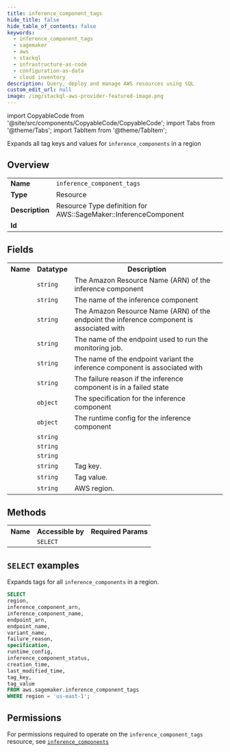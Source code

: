 ```yaml
---
title: inference_component_tags
hide_title: false
hide_table_of_contents: false
keywords:
  - inference_component_tags
  - sagemaker
  - aws
  - stackql
  - infrastructure-as-code
  - configuration-as-data
  - cloud inventory
description: Query, deploy and manage AWS resources using SQL
custom_edit_url: null
image: /img/stackql-aws-provider-featured-image.png
---
```


import CopyableCode from '@site/src/components/CopyableCode/CopyableCode';
import Tabs from '@theme/Tabs';
import TabItem from '@theme/TabItem';

Expands all tag keys and values for <code>inference_components</code> in a region

## Overview
<table>
<tbody>
<tr><td><b>Name</b></td><td><code>inference_component_tags</code></td></tr>
<tr><td><b>Type</b></td><td>Resource</td></tr>
<tr><td><b>Description</b></td><td>Resource Type definition for AWS::SageMaker::InferenceComponent</td></tr>
<tr><td><b>Id</b></td><td><CopyableCode code="aws.sagemaker.inference_component_tags" /></td></tr>
</tbody>
</table>

## Fields
<table>
<tbody>
<tr><th>Name</th><th>Datatype</th><th>Description</th></tr><tr><td><CopyableCode code="inference_component_arn" /></td><td><code>string</code></td><td>The Amazon Resource Name (ARN) of the inference component</td></tr>
<tr><td><CopyableCode code="inference_component_name" /></td><td><code>string</code></td><td>The name of the inference component</td></tr>
<tr><td><CopyableCode code="endpoint_arn" /></td><td><code>string</code></td><td>The Amazon Resource Name (ARN) of the endpoint the inference component is associated with</td></tr>
<tr><td><CopyableCode code="endpoint_name" /></td><td><code>string</code></td><td>The name of the endpoint used to run the monitoring job.</td></tr>
<tr><td><CopyableCode code="variant_name" /></td><td><code>string</code></td><td>The name of the endpoint variant the inference component is associated with</td></tr>
<tr><td><CopyableCode code="failure_reason" /></td><td><code>string</code></td><td>The failure reason if the inference component is in a failed state</td></tr>
<tr><td><CopyableCode code="specification" /></td><td><code>object</code></td><td>The specification for the inference component</td></tr>
<tr><td><CopyableCode code="runtime_config" /></td><td><code>object</code></td><td>The runtime config for the inference component</td></tr>
<tr><td><CopyableCode code="inference_component_status" /></td><td><code>string</code></td><td></td></tr>
<tr><td><CopyableCode code="creation_time" /></td><td><code>string</code></td><td></td></tr>
<tr><td><CopyableCode code="last_modified_time" /></td><td><code>string</code></td><td></td></tr>
<tr><td><CopyableCode code="tag_key" /></td><td><code>string</code></td><td>Tag key.</td></tr>
<tr><td><CopyableCode code="tag_value" /></td><td><code>string</code></td><td>Tag value.</td></tr>
<tr><td><CopyableCode code="region" /></td><td><code>string</code></td><td>AWS region.</td></tr>
</tbody>
</table>

## Methods

<table>
<tbody>
  <tr>
    <th>Name</th>
    <th>Accessible by</th>
    <th>Required Params</th>
  </tr>
  <tr>
    <td><CopyableCode code="list_resources" /></td>
    <td><code>SELECT</code></td>
    <td><CopyableCode code="region" /></td>
  </tr>
</tbody>
</table>

## `SELECT` examples
Expands tags for all <code>inference_components</code> in a region.
```sql
SELECT
region,
inference_component_arn,
inference_component_name,
endpoint_arn,
endpoint_name,
variant_name,
failure_reason,
specification,
runtime_config,
inference_component_status,
creation_time,
last_modified_time,
tag_key,
tag_value
FROM aws.sagemaker.inference_component_tags
WHERE region = 'us-east-1';
```


## Permissions

For permissions required to operate on the <code>inference_component_tags</code> resource, see <a href="/services/sagemaker/inference_components/#permissions"><code>inference_components</code></a>


